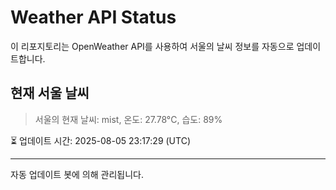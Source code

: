 
# Weather API Status

이 리포지토리는 OpenWeather API를 사용하여 서울의 날씨 정보를 자동으로 업데이트합니다.

## 현재 서울 날씨
> 서울의 현재 날씨: mist, 온도: 27.78°C, 습도: 89%

⏳ 업데이트 시간: 2025-08-05 23:17:29 (UTC)

---
자동 업데이트 봇에 의해 관리됩니다.
